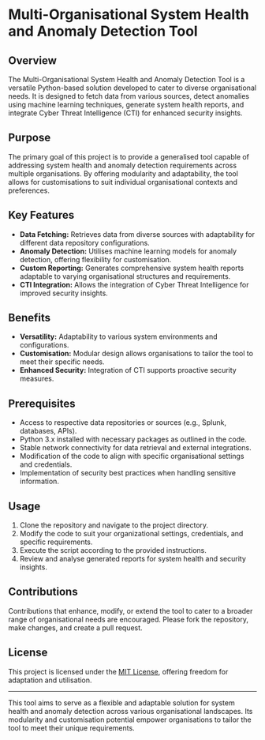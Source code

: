 # Multi-Organisational System Health and Anomaly Detection Tool

## Overview
The Multi-Organisational System Health and Anomaly Detection Tool is a versatile Python-based solution developed to cater to diverse organisational needs. It is designed to fetch data from various sources, detect anomalies using machine learning techniques, generate system health reports, and integrate Cyber Threat Intelligence (CTI) for enhanced security insights.

## Purpose
The primary goal of this project is to provide a generalised tool capable of addressing system health and anomaly detection requirements across multiple organisations. By offering modularity and adaptability, the tool allows for customisations to suit individual organisational contexts and preferences.

## Key Features
- **Data Fetching:** Retrieves data from diverse sources with adaptability for different data repository configurations.
- **Anomaly Detection:** Utilises machine learning models for anomaly detection, offering flexibility for customisation.
- **Custom Reporting:** Generates comprehensive system health reports adaptable to varying organisational structures and requirements.
- **CTI Integration:** Allows the integration of Cyber Threat Intelligence for improved security insights.

## Benefits
- **Versatility:** Adaptability to various system environments and configurations.
- **Customisation:** Modular design allows organisations to tailor the tool to meet their specific needs.
- **Enhanced Security:** Integration of CTI supports proactive security measures.

## Prerequisites
- Access to respective data repositories or sources (e.g., Splunk, databases, APIs).
- Python 3.x installed with necessary packages as outlined in the code.
- Stable network connectivity for data retrieval and external integrations.
- Modification of the code to align with specific organisational settings and credentials.
- Implementation of security best practices when handling sensitive information.

## Usage
1. Clone the repository and navigate to the project directory.
2. Modify the code to suit your organizational settings, credentials, and specific requirements.
3. Execute the script according to the provided instructions.
4. Review and analyse generated reports for system health and security insights.

## Contributions
Contributions that enhance, modify, or extend the tool to cater to a broader range of organisational needs are encouraged. Please fork the repository, make changes, and create a pull request.

## License
This project is licensed under the [MIT License](LICENSE), offering freedom for adaptation and utilisation.

---

This tool aims to serve as a flexible and adaptable solution for system health and anomaly detection across various organisational landscapes. Its modularity and customisation potential empower organisations to tailor the tool to meet their unique requirements.
